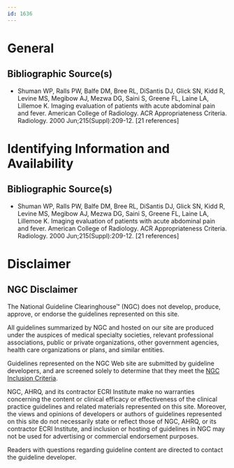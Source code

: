 ```yaml
---
id: 1636
---
```


# General

## Bibliographic Source(s)

- Shuman WP, Ralls PW, Balfe DM, Bree RL, DiSantis DJ, Glick SN, Kidd R, Levine MS, Megibow AJ, Mezwa DG, Saini S, Greene FL, Laine LA, Lillemoe K. Imaging evaluation of patients with acute abdominal pain and fever. American College of Radiology. ACR Appropriateness Criteria. Radiology. 2000 Jun;215(Suppl):209-12. [21 references]

# Identifying Information and Availability

## Bibliographic Source(s)

- Shuman WP, Ralls PW, Balfe DM, Bree RL, DiSantis DJ, Glick SN, Kidd R, Levine MS, Megibow AJ, Mezwa DG, Saini S, Greene FL, Laine LA, Lillemoe K. Imaging evaluation of patients with acute abdominal pain and fever. American College of Radiology. ACR Appropriateness Criteria. Radiology. 2000 Jun;215(Suppl):209-12. [21 references]

# Disclaimer

## NGC Disclaimer

The National Guideline Clearinghouse™ (NGC) does not develop, produce, approve, or endorse the guidelines represented on this site.

All guidelines summarized by NGC and hosted on our site are produced under the auspices of medical specialty societies, relevant professional associations, public or private organizations, other government agencies, health care organizations or plans, and similar entities.

Guidelines represented on the NGC Web site are submitted by guideline developers, and are screened solely to determine that they meet the [NGC Inclusion Criteria](/help-and-about/summaries/inclusion-criteria).

NGC, AHRQ, and its contractor ECRI Institute make no warranties concerning the content or clinical efficacy or effectiveness of the clinical practice guidelines and related materials represented on this site. Moreover, the views and opinions of developers or authors of guidelines represented on this site do not necessarily state or reflect those of NGC, AHRQ, or its contractor ECRI Institute, and inclusion or hosting of guidelines in NGC may not be used for advertising or commercial endorsement purposes.

Readers with questions regarding guideline content are directed to contact the guideline developer.

